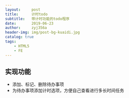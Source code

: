 ```yaml
---
layout:     post
title:      计时todo
subtitle:   带计时功能的todo程序
date:       2019-06-23
author:     zyj356a
header-img: img/post-bg-kuaidi.jpg
catalog: true
tags:
    - HTML5
    - FE
---
```


## 实现功能
- 添加、标记、删除待办事项
- 为待办事项添加计时选项，方便自己查看进行多长时间任务